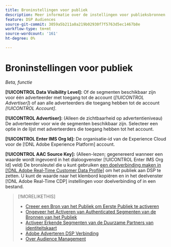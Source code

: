 ```yaml
---
title: Broninstellingen voor publiek
description: Meer informatie over de instellingen voor publieksbronnen.
feature: DSP Audiences
source-git-commit: 3059a5b211a8a219b02930f7f5763d5ec1467b8e
workflow-type: tm+mt
source-wordcount: '161'
ht-degree: 0%

---
```


# Broninstellingen voor publiek

*Beta, functie*

**[!UICONTROL Data Visibility Level]:** Of de segmenten beschikbaar zijn voor één adverteerder met toegang tot de account (*[!UICONTROL Advertiser]*) of aan alle adverteerders die toegang hebben tot de account *[!UICONTROL Account]*.

**[!UICONTROL Advertiser]:** (Alleen de zichtbaarheid op advertentieniveau) De adverteerder voor wie de segmenten beschikbaar zijn. Selecteer een optie in de lijst met adverteerders die toegang hebben tot het account.

**[!UICONTROL Enter IMS Org Id]:** De organisatie-id van de Experience Cloud voor de [!DNL Adobe Experience Platform] account.

**[!UICONTROL AAC Source Key]:** (Alleen-lezen; gegenereerd wanneer een waarde wordt ingevoerd in het dialoogvenster [!UICONTROL Enter IMS Org Id] veld) De bronsleutel die u kunt gebruiken [een doelverbinding maken in [!DNL Adobe Real-Time Customer Data Profile]](https://experienceleague.adobe.com/docs/experience-platform/destinations/catalog/advertising/adobe-advertising-cloud-connection.html) om het publiek aan DSP te zetten. U kunt de waarde naar het klembord kopiëren en in het deelvenster [!DNL Adobe Real-Time CDP] instellingen voor doelverbinding of in een bestand.

>[!MORELIKETHIS]
>
>* [Creeer een Bron van het Publiek om Eerste Publiek te activeren](source-create.md)
>* [Ongeveer het Activeren van Authenticated Segmenten van de Bronnen van het Publiek](source-about.md)
>* [Activeer Erkende Segmenten van de Duurzame Partners van identiteitskaart](source-durable-id.md)
>* [Adobe Adverteren DSP Verbinding](https://experienceleague.adobe.com/docs/experience-platform/destinations/catalog/advertising/adobe-advertising-cloud-connection.html)
>* [Over Audience Management](/help/dsp/audiences/audience-about.md)

